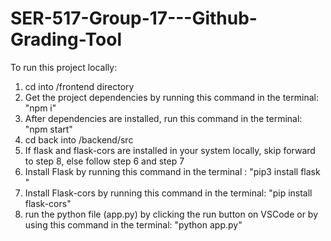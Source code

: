 # SER-517-Group-17---Github-Grading-Tool

To run this project locally:

1. cd into /frontend directory 
2. Get the project dependencies by running this command in the terminal: "npm i"
3. After dependencies are installed, run this command in the terminal: "npm start"
4. cd back into /backend/src 
5. If flask and flask-cors are installed in your system locally, skip forward to step 8, else follow step 6 and step 7
6. Install Flask by running this command in the terminal : "pip3 install flask "
7. Install Flask-cors by running this command in the terminal: "pip install flask-cors"
8. run the python file (app.py) by clicking the run button on VSCode or by using this command in the terminal: "python app.py" 